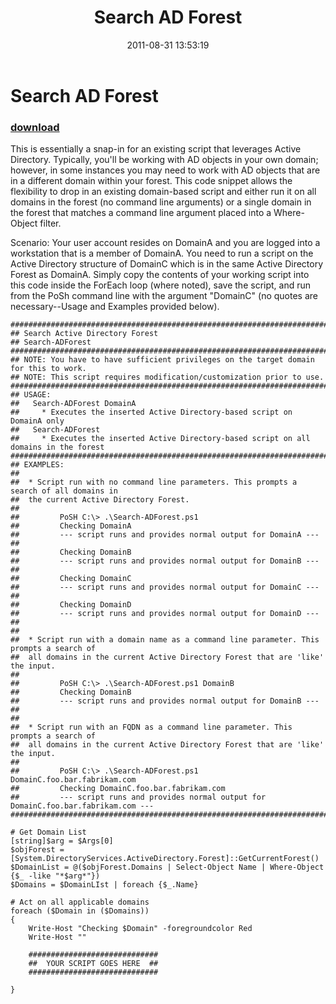 ﻿---
pid:            2933
parent:         0
children:       
poster:         AlphaSun
title:          Search AD Forest
date:           2011-08-31 13:53:19
description:    This is essentially a snap-in for an existing script that leverages Active Directory. Typically, you'll be working with AD objects in your own domain; however, in some instances you may need to work with AD objects that are in a different domain within your forest. This code snippet allows the flexibility to drop in an existing domain-based script and either run it on all domains in the forest (no command line arguments) or a single domain in the forest that matches a command line argument placed into a Where-Object filter.

Scenario: Your user account resides on DomainA and you are logged into a workstation that is a member of DomainA. You need to run a script on the Active Directory structure of DomainC which is in the same Active Directory Forest as DomainA. Simply copy the contents of your working script into this code inside the ForEach loop (where noted), save the script, and run from the PoSh command line with the argument "DomainC" (no quotes are necessary--Usage and Examples provided below).
format:         posh
---

# Search AD Forest

### [download](2933.ps1)  

This is essentially a snap-in for an existing script that leverages Active Directory. Typically, you'll be working with AD objects in your own domain; however, in some instances you may need to work with AD objects that are in a different domain within your forest. This code snippet allows the flexibility to drop in an existing domain-based script and either run it on all domains in the forest (no command line arguments) or a single domain in the forest that matches a command line argument placed into a Where-Object filter.

Scenario: Your user account resides on DomainA and you are logged into a workstation that is a member of DomainA. You need to run a script on the Active Directory structure of DomainC which is in the same Active Directory Forest as DomainA. Simply copy the contents of your working script into this code inside the ForEach loop (where noted), save the script, and run from the PoSh command line with the argument "DomainC" (no quotes are necessary--Usage and Examples provided below).

```posh
########################################################################################
## Search Active Directory Forest
## Search-ADForest
########################################################################################
## NOTE: You have to have sufficient privileges on the target domain for this to work.
## NOTE: This script requires modification/customization prior to use.
########################################################################################
## USAGE:
##   Search-ADForest DomainA
##     * Executes the inserted Active Directory-based script on DomainA only
##   Search-ADForest
##     * Executes the inserted Active Directory-based script on all domains in the forest
########################################################################################
## EXAMPLES:
##
##  * Script run with no command line parameters. This prompts a search of all domains in
##	the current Active Directory Forest.
##
##         PoSH C:\> .\Search-ADForest.ps1
##         Checking DomainA
##         --- script runs and provides normal output for DomainA ---
##
##         Checking DomainB
##         --- script runs and provides normal output for DomainB ---
##
##         Checking DomainC
##         --- script runs and provides normal output for DomainC ---
##
##         Checking DomainD
##         --- script runs and provides normal output for DomainD ---
##
##
##  * Script run with a domain name as a command line parameter. This prompts a search of
##	all domains in the current Active Directory Forest that are 'like' the input.
##
##         PoSH C:\> .\Search-ADForest.ps1 DomainB
##         Checking DomainB
##         --- script runs and provides normal output for DomainB ---
##
##
##  * Script run with an FQDN as a command line parameter. This prompts a search of
##	all domains in the current Active Directory Forest that are 'like' the input.
##
##         PoSH C:\> .\Search-ADForest.ps1 DomainC.foo.bar.fabrikam.com
##         Checking DomainC.foo.bar.fabrikam.com
##         --- script runs and provides normal output for DomainC.foo.bar.fabrikam.com ---
########################################################################################

# Get Domain List
[string]$arg = $Args[0]
$objForest = [System.DirectoryServices.ActiveDirectory.Forest]::GetCurrentForest()
$DomainList = @($objForest.Domains | Select-Object Name | Where-Object {$_ -like "*$arg*"})
$Domains = $DomainLIst | foreach {$_.Name}

# Act on all applicable domains
foreach ($Domain in ($Domains))
{
    Write-Host "Checking $Domain" -foregroundcolor Red
    Write-Host ""

    #############################
    ##  YOUR SCRIPT GOES HERE  ##
    #############################

}

```
